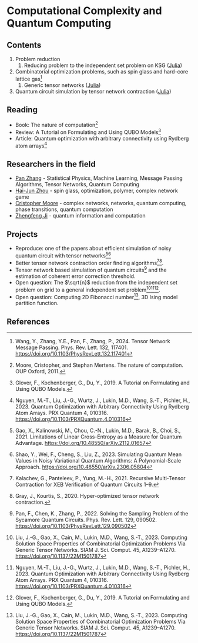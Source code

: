 # Computational Complexity and Quantum Computing

## Contents
1. Problem reduction
   1. Reducing problem to the independent set problem on KSG ([Julia](https://github.com/QuEraComputing/UnitDiskMapping.jl))
2. Combinatorial optimization problems, such as spin glass and hard-core lattice gas[^Wang2024]
   1. Generic tensor networks ([Julia](https://github.com/QuEraComputing/GenericTensorNetworks.jl))
3. Quantum circuit simulation by tensor network contraction ([Julia](https://docs.yaoquantum.org/dev/man/yao2einsum.html))


## Reading
- Book: The nature of computation[^Moore2011]
- Review: A Tutorial on Formulating and Using QUBO Models[^Glover2019]
- Article: Quantum optimization with arbitrary connectivity using Rydberg atom arrays[^Nguyen2023]

## Researchers in the field
- [Pan Zhang](https://scholar.google.com/citations?user=MFnbrRUAAAAJ&hl=zh-CN) - Statistical Physics, Machine Learning, Message Passing Algorithms, Tensor Networks, Quantum Computing
- [Hai-Jun Zhou](https://scholar.google.com/citations?user=j6fZctMAAAAJ&hl=zh-CN) - spin glass, optimization, polymer, complex network game
- [Cristopher Moore](https://scholar.google.com/citations?user=p_837e0AAAAJ&hl=zh-CN&oi=sra) - complex networks, networks, quantum computing, phase transitions, quantum computation
- [Zhengfeng Ji](https://scholar.google.com/citations?hl=zh-CN&user=2uXdu7AAAAAJ) - quantum information and computation

## Projects

- Reproduce: one of the papers about efficient simulation of noisy quantum circuit with tensor networks[^Gao2021][^Shao2023]
- Better tensor network contraction order finding algorithms[^Kalachev2021][^Gray2020].
- Tensor network based simulation of quantum circuits[^Pan2022] and the estimation of coherent error correction threshold.
- Open question: The $\sqrt{n}$ reduction from the independent set problem on grid to a general independent set problem[^Liu2023][^Nguyen2023][^Glover2019].
- Open question: Computing 2D Fibonacci number[^Liu2023], 3D Ising model partition function.

## References
[^Shao2023]: Shao, Y., Wei, F., Cheng, S., Liu, Z., 2023. Simulating Quantum Mean Values in Noisy Variational Quantum Algorithms: A Polynomial-Scale Approach. https://doi.org/10.48550/arXiv.2306.05804
[^Gao2021]: Gao, X., Kalinowski, M., Chou, C.-N., Lukin, M.D., Barak, B., Choi, S., 2021. Limitations of Linear Cross-Entropy as a Measure for Quantum Advantage. https://doi.org/10.48550/arXiv.2112.01657
[^Liu2023]: Liu, J.-G., Gao, X., Cain, M., Lukin, M.D., Wang, S.-T., 2023. Computing Solution Space Properties of Combinatorial Optimization Problems Via Generic Tensor Networks. SIAM J. Sci. Comput. 45, A1239–A1270. https://doi.org/10.1137/22M1501787
[^Markov2008]: Markov, I.L., Shi, Y., 2008. Simulating Quantum Computation by Contracting Tensor Networks. SIAM J. Comput. 38, 963–981. https://doi.org/10.1137/050644756
[^Pan2022]: Pan, F., Chen, K., Zhang, P., 2022. Solving the Sampling Problem of the Sycamore Quantum Circuits. Phys. Rev. Lett. 129, 090502. https://doi.org/10.1103/PhysRevLett.129.090502
[^Wang2024]: Wang, Y., Zhang, Y.E., Pan, F., Zhang, P., 2024. Tensor Network Message Passing. Phys. Rev. Lett. 132, 117401. https://doi.org/10.1103/PhysRevLett.132.117401
[^Moore2011]: Moore, Cristopher, and Stephan Mertens. The nature of computation. OUP Oxford, 2011.
[^Glover2019]: Glover, F., Kochenberger, G., Du, Y., 2019. A Tutorial on Formulating and Using QUBO Models.
[^Kalachev2021]: Kalachev, G., Panteleev, P., Yung, M.-H., 2021. Recursive Multi-Tensor Contraction for XEB Verification of Quantum Circuits 1–9.
[^Gray2020]: Gray, J., Kourtis, S., 2020. Hyper-optimized tensor network contraction.
[^Nguyen2023]: Nguyen, M.-T., Liu, J.-G., Wurtz, J., Lukin, M.D., Wang, S.-T., Pichler, H., 2023. Quantum Optimization with Arbitrary Connectivity Using Rydberg Atom Arrays. PRX Quantum 4, 010316. https://doi.org/10.1103/PRXQuantum.4.010316

